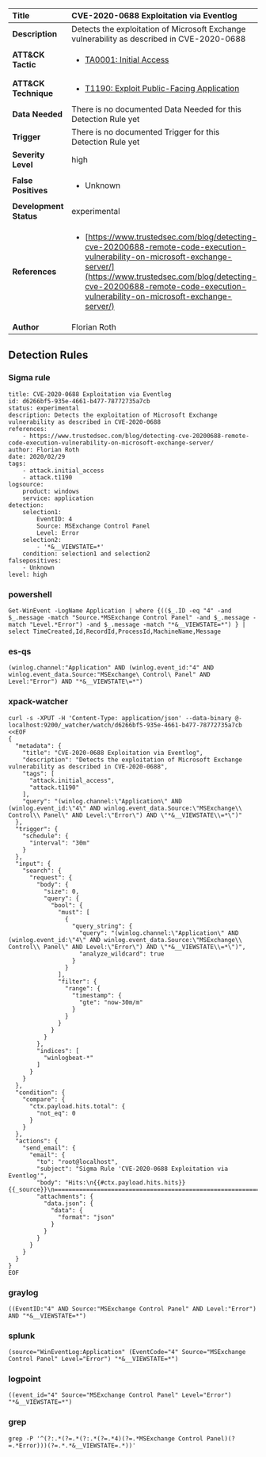 | Title                    | CVE-2020-0688 Exploitation via Eventlog       |
|:-------------------------|:------------------|
| **Description**          | Detects the exploitation of Microsoft Exchange vulnerability as described in CVE-2020-0688 |
| **ATT&amp;CK Tactic**    |  <ul><li>[TA0001: Initial Access](https://attack.mitre.org/tactics/TA0001)</li></ul>  |
| **ATT&amp;CK Technique** | <ul><li>[T1190: Exploit Public-Facing Application](https://attack.mitre.org/techniques/T1190)</li></ul>  |
| **Data Needed**          |  There is no documented Data Needed for this Detection Rule yet  |
| **Trigger**              |  There is no documented Trigger for this Detection Rule yet  |
| **Severity Level**       | high |
| **False Positives**      | <ul><li>Unknown</li></ul>  |
| **Development Status**   | experimental |
| **References**           | <ul><li>[https://www.trustedsec.com/blog/detecting-cve-20200688-remote-code-execution-vulnerability-on-microsoft-exchange-server/](https://www.trustedsec.com/blog/detecting-cve-20200688-remote-code-execution-vulnerability-on-microsoft-exchange-server/)</li></ul>  |
| **Author**               | Florian Roth |


## Detection Rules

### Sigma rule

```
title: CVE-2020-0688 Exploitation via Eventlog
id: d6266bf5-935e-4661-b477-78772735a7cb
status: experimental
description: Detects the exploitation of Microsoft Exchange vulnerability as described in CVE-2020-0688 
references:
    - https://www.trustedsec.com/blog/detecting-cve-20200688-remote-code-execution-vulnerability-on-microsoft-exchange-server/
author: Florian Roth
date: 2020/02/29
tags:
    - attack.initial_access
    - attack.t1190
logsource:
    product: windows
    service: application
detection:
    selection1:
        EventID: 4
        Source: MSExchange Control Panel
        Level: Error
    selection2:
        - '*&__VIEWSTATE=*'
    condition: selection1 and selection2
falsepositives:
    - Unknown
level: high

```





### powershell
    
```
Get-WinEvent -LogName Application | where {(($_.ID -eq "4" -and $_.message -match "Source.*MSExchange Control Panel" -and $_.message -match "Level.*Error") -and $_.message -match "*&__VIEWSTATE=*") } | select TimeCreated,Id,RecordId,ProcessId,MachineName,Message
```


### es-qs
    
```
(winlog.channel:"Application" AND (winlog.event_id:"4" AND winlog.event_data.Source:"MSExchange\ Control\ Panel" AND Level:"Error") AND "*&__VIEWSTATE\=*")
```


### xpack-watcher
    
```
curl -s -XPUT -H 'Content-Type: application/json' --data-binary @- localhost:9200/_watcher/watch/d6266bf5-935e-4661-b477-78772735a7cb <<EOF
{
  "metadata": {
    "title": "CVE-2020-0688 Exploitation via Eventlog",
    "description": "Detects the exploitation of Microsoft Exchange vulnerability as described in CVE-2020-0688",
    "tags": [
      "attack.initial_access",
      "attack.t1190"
    ],
    "query": "(winlog.channel:\"Application\" AND (winlog.event_id:\"4\" AND winlog.event_data.Source:\"MSExchange\\ Control\\ Panel\" AND Level:\"Error\") AND \"*&__VIEWSTATE\\=*\")"
  },
  "trigger": {
    "schedule": {
      "interval": "30m"
    }
  },
  "input": {
    "search": {
      "request": {
        "body": {
          "size": 0,
          "query": {
            "bool": {
              "must": [
                {
                  "query_string": {
                    "query": "(winlog.channel:\"Application\" AND (winlog.event_id:\"4\" AND winlog.event_data.Source:\"MSExchange\\ Control\\ Panel\" AND Level:\"Error\") AND \"*&__VIEWSTATE\\=*\")",
                    "analyze_wildcard": true
                  }
                }
              ],
              "filter": {
                "range": {
                  "timestamp": {
                    "gte": "now-30m/m"
                  }
                }
              }
            }
          }
        },
        "indices": [
          "winlogbeat-*"
        ]
      }
    }
  },
  "condition": {
    "compare": {
      "ctx.payload.hits.total": {
        "not_eq": 0
      }
    }
  },
  "actions": {
    "send_email": {
      "email": {
        "to": "root@localhost",
        "subject": "Sigma Rule 'CVE-2020-0688 Exploitation via Eventlog'",
        "body": "Hits:\n{{#ctx.payload.hits.hits}}{{_source}}\n================================================================================\n{{/ctx.payload.hits.hits}}",
        "attachments": {
          "data.json": {
            "data": {
              "format": "json"
            }
          }
        }
      }
    }
  }
}
EOF

```


### graylog
    
```
((EventID:"4" AND Source:"MSExchange Control Panel" AND Level:"Error") AND "*&__VIEWSTATE=*")
```


### splunk
    
```
(source="WinEventLog:Application" (EventCode="4" Source="MSExchange Control Panel" Level="Error") "*&__VIEWSTATE=*")
```


### logpoint
    
```
((event_id="4" Source="MSExchange Control Panel" Level="Error") "*&__VIEWSTATE=*")
```


### grep
    
```
grep -P '^(?:.*(?=.*(?:.*(?=.*4)(?=.*MSExchange Control Panel)(?=.*Error)))(?=.*.*&__VIEWSTATE=.*))'
```



